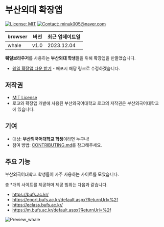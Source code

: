 # 부산외대 확장앱

[![License: MIT](https://img.shields.io/badge/License-MIT-yellow.svg)](https://opensource.org/licenses/MIT)
[![Contact: minuk005@naver.com](https://img.shields.io/badge/Contact-minuk005@naver.com-important)](mailto:minuk005@naver.com)

| browser | 버전 | 최근 업데이트일    |
| ------- | ---- | ------------------ |
| whale   | v1.0 | 2023.12.04 |

**웨일브라우저**를 사용하는 **부산외대 학생**들을 위해 확장앱을 만들었습니다.

- [웨일 확장앱 다운 받기]() - 배포시 해당 링크로 수정하겠습니다.

## 저작권

- [MIT License](LICENSE)
- 로고와 확장앱 개발에 사용된 부산외국어대학교 로고의 저작권은 부산외국어대학교에 있습니다.


## 기여

- 대상: **부산외국어대학교 학생**이라면 누구나!
- 참여 방법: [CONTRIBUTING.md](CONTRIBUTING.md)를 참고해주세요.

## 주요 기능

부산외국어대학교 학생들이 자주 사용하는 사이트를 모았습니다.

총 *개의 사이트를 제공하며 제공 범위는 다음과 같습니다.
- https://bufs.ac.kr/
- https://eport.bufs.ac.kr/default.aspx?ReturnUrl=%2f
- https://eclass.bufs.ac.kr/
- https://m.bufs.ac.kr/default.aspx?ReturnUrl=%2f



![Preview_whale](<img width="1881" alt="스크린샷 2023-12-04 120753" src="https://github.com/SAMEZ-0129/BUFS-Direct/assets/81644075/7bd76446-05ce-4729-adf7-51d1b7abfb58">)
